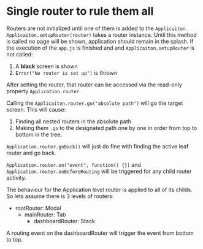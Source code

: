 # Single router to rule them all
Routers are not initialized until one of them is added to the `Applicaiton`.
`Applicaiton.setupRouter(router)` takes a router instance. Until this method is called no page will be shown, application should remain in the splash. If the execution of the `app.js` is finished and and `Applicaiton.setupRouter` is not called:
1. A **black** screen is shown
2. `Error("No router is set up")` is thrown

After setting the router, that router can be accessed via the read-only property `Application.router`.

Calling the `Applicaiton.router.go("absolute path")` will go the target screen. This will cause:
1. Finding all nested routers in the absolute path
2. Making them `.go` to the designated path one by one in order from top to bottom in the tree.

`Application.router.goBack()` will just do fine with finding the active leaf router and go back.

`Application.router.on("event", function() {})` and `Application.router.onBeforeRouting` will be triggered for any child router activity.

The behaviour for the Application level router is applied to all of its childs. So lets assume there is 3 levels of routers:
- rootRouter: Modal
    - mainRouter: Tab
        - dashboardRouter: Stack

A routing event on the dashboardRouter will trigger the event from bottom to top.